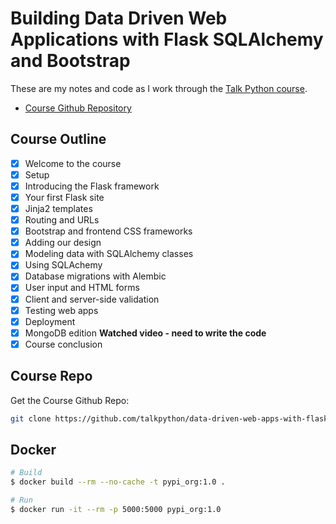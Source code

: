# Building Data Driven Web Applications with Flask SQLAlchemy and Bootstrap

These are my notes and code as I work through the [Talk Python course].

- [Course Github Repository]

## Course Outline

- [x] Welcome to the course
- [x] Setup
- [x] Introducing the Flask framework
- [x] Your first Flask site
- [x] Jinja2 templates
- [x] Routing and URLs
- [x] Bootstrap and frontend CSS frameworks
- [x] Adding our design
- [x] Modeling data with SQLAlchemy classes
- [x] Using SQLAchemy
- [x] Database migrations with Alembic
- [x] User input and HTML forms
- [x] Client and server-side validation 
- [x] Testing web apps
- [x] Deployment
- [x] MongoDB edition **Watched video - need to write the code**
- [x] Course conclusion

## Course Repo

Get the Course Github Repo:

```sh
git clone https://github.com/talkpython/data-driven-web-apps-with-flask.git course-repo
```

## Docker
```bash
# Build
$ docker build --rm --no-cache -t pypi_org:1.0 .

# Run
$ docker run -it --rm -p 5000:5000 pypi_org:1.0
```

[//]: # (References)

[Talk Python course]: https://training.talkpython.fm/courses/details/building-data-driven-web-applications-in-python-with-flask-sqlalchemy-and-bootstrap
[Course Github Repository]: https://github.com/talkpython/data-driven-web-apps-with-flask

